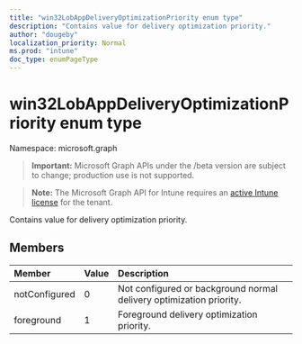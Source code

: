 ```yaml
---
title: "win32LobAppDeliveryOptimizationPriority enum type"
description: "Contains value for delivery optimization priority."
author: "dougeby"
localization_priority: Normal
ms.prod: "intune"
doc_type: enumPageType
---
```


# win32LobAppDeliveryOptimizationPriority enum type

Namespace: microsoft.graph

> **Important:** Microsoft Graph APIs under the /beta version are subject to change; production use is not supported.

> **Note:** The Microsoft Graph API for Intune requires an [active Intune license](https://go.microsoft.com/fwlink/?linkid=839381) for the tenant.

Contains value for delivery optimization priority.

## Members
|Member|Value|Description|
|:---|:---|:---|
|notConfigured|0|Not configured or background normal delivery optimization priority.|
|foreground|1|Foreground delivery optimization priority.|




